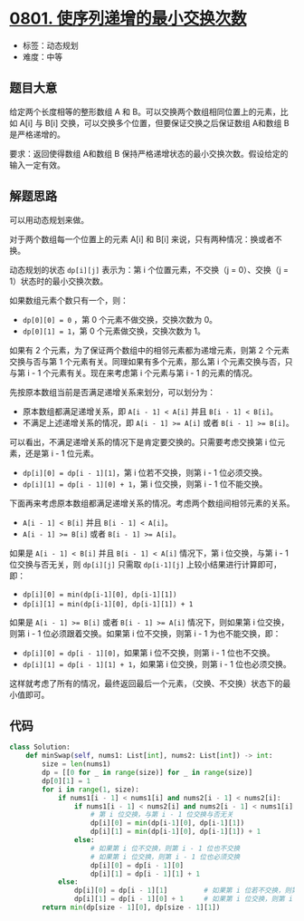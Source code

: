 # [0801. 使序列递增的最小交换次数](https://leetcode.cn/problems/minimum-swaps-to-make-sequences-increasing/)

- 标签：动态规划
- 难度：中等

## 题目大意

给定两个长度相等的整形数组 A 和 B。可以交换两个数组相同位置上的元素，比如 A[i] 与 B[i] 交换，可以交换多个位置，但要保证交换之后保证数组 A和数组 B 是严格递增的。

要求：返回使得数组 A和数组 B 保持严格递增状态的最小交换次数。假设给定的输入一定有效。

## 解题思路

可以用动态规划来做。

对于两个数组每一个位置上的元素 A[i] 和 B[i] 来说，只有两种情况：换或者不换。

动态规划的状态 `dp[i][j]` 表示为：第 i 个位置元素，不交换（j = 0）、交换（j = 1）状态时的最小交换次数。

如果数组元素个数只有一个，则：

- `dp[0][0] = 0` ，第 0 个元素不做交换，交换次数为 0。
- `dp[0][1] = 1`，第 0 个元素做交换，交换次数为 1。

如果有 2 个元素，为了保证两个数组中的相邻元素都为递增元素，则第 2 个元素交换与否与第 1 个元素有关。同理如果有多个元素，那么第 i 个元素交换与否，只与第 i - 1 个元素有关。现在来考虑第 i 个元素与第 i - 1 的元素的情况。

先按原本数组当前是否满足递增关系来划分，可以划分为：

- 原本数组都满足递增关系，即 `A[i - 1] < A[i]` 并且 `B[i - 1] < B[i]`。
- 不满足上述递增关系的情况，即 `A[i - 1] >= A[i]` 或者 `B[i - 1] >= B[i]`。

可以看出，不满足递增关系的情况下是肯定要交换的。只需要考虑交换第 i 位元素，还是第 i - 1 位元素。

- `dp[i][0] = dp[i - 1][1]`，第 i 位若不交换，则第 i - 1 位必须交换。
- `dp[i][1] = dp[i - 1][0] + 1`，第 i 位交换，则第 i - 1 位不能交换。

下面再来考虑原本数组都满足递增关系的情况。考虑两个数组间相邻元素的关系。

-  `A[i - 1] < B[i]` 并且 `B[i - 1] < A[i]`。
-  `A[i - 1] >= B[i]` 或者 `B[i - 1] >= A[i]`。

如果是 `A[i - 1] < B[i]` 并且 `B[i - 1] < A[i]` 情况下，第 i 位交换，与第 i - 1 位交换与否无关，则 `dp[i][j]` 只需取 `dp[i-1][j]` 上较小结果进行计算即可，即：

- `dp[i][0] = min(dp[i-1][0], dp[i-1][1])`
- `dp[i][1] = min(dp[i-1][0], dp[i-1][1]) + 1`

如果是 `A[i - 1] >= B[i]` 或者 `B[i - 1] >= A[i]` 情况下，则如果第 i 位交换，则第 i - 1 位必须跟着交换。如果第 i 位不交换，则第 i - 1 为也不能交换，即：

- `dp[i][0] = dp[i - 1][0]`，如果第 i 位不交换，则第 i - 1 位也不交换。
- `dp[i][1] = dp[i - 1][1] + 1`，如果第 i 位交换，则第 i - 1 位也必须交换。

这样就考虑了所有的情况，最终返回最后一个元素，（交换、不交换）状态下的最小值即可。

## 代码

```Python
class Solution:
    def minSwap(self, nums1: List[int], nums2: List[int]) -> int:
        size = len(nums1)
        dp = [[0 for _ in range(size)] for _ in range(size)]
        dp[0][1] = 1
        for i in range(1, size):
            if nums1[i - 1] < nums1[i] and nums2[i - 1] < nums2[i]:
                if nums1[i - 1] < nums2[i] and nums2[i - 1] < nums1[i]:
                    # 第 i 位交换，与第 i - 1 位交换与否无关
                    dp[i][0] = min(dp[i-1][0], dp[i-1][1])
                    dp[i][1] = min(dp[i-1][0], dp[i-1][1]) + 1
                else:
                    # 如果第 i 位不交换，则第 i - 1 位也不交换
                    # 如果第 i 位交换，则第 i - 1 位也必须交换
                    dp[i][0] = dp[i - 1][0]
                    dp[i][1] = dp[i - 1][1] + 1
            else:
                dp[i][0] = dp[i - 1][1]         # 如果第 i 位若不交换，则第 i - 1 位必须交换
                dp[i][1] = dp[i - 1][0] + 1     # 如果第 i 位交换，则第 i - 1 位不能交换
        return min(dp[size - 1][0], dp[size - 1][1])
```

